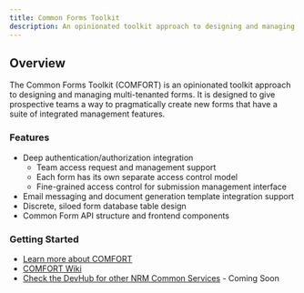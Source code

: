 ```yaml
---
title: Common Forms Toolkit
description: An opinionated toolkit approach to designing and managing multi-tenanted forms
---
```


## Overview

The Common Forms Toolkit (COMFORT) is an opinionated toolkit approach to designing and managing multi-tenanted forms. It is designed to give prospective teams a way to pragmatically create new forms that have a suite of integrated management features.

### Features

* Deep authentication/authorization integration
  * Team access request and management support
  * Each form has its own separate access control model
  * Fine-grained access control for submission management interface
* Email messaging and document generation template integration support
* Discrete, siloed form database table design
* Common Form API structure and frontend components

### Getting Started

* [Learn more about COMFORT](../README.md)
* [COMFORT Wiki](https://github.com/bcgov/common-forms-toolkit/wiki)
* [Check the DevHub for other NRM Common Services](https://developer.gov.bc.ca) - Coming Soon
